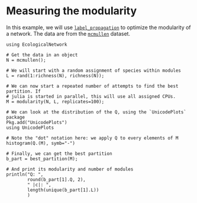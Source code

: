 # Measuring the modularity

In this example, we will use [`label_propagation`](@ref) to optimize the
modularity of a network. The data are from the [`mcmullen`](@ref) dataset.

~~~@repl
using EcologicalNetwork

# Get the data in an object
N = mcmullen();

# We will start with a random assignment of species within modules
L = rand(1:richness(N), richness(N));

# We can now start a repeated number of attempts to find the best partition. If
# julia is started in parallel, this will use all assigned CPUs.
M = modularity(N, L, replicates=100);

# We can look at the distribution of the Q, using the `UnicodePlots` package
Pkg.add("UnicodePlots")
using UnicodePlots

# Note the "dot" notation here: we apply Q to every elements of M
histogram(Q.(M), symb="-")

# Finally, we can get the best partition
b_part = best_partition(M);

# And print its modularity and number of modules
println("Q: ",
        round(b_part[1].Q, 2),
        " |c|: ",
        length(unique(b_part[1].L))
        )
~~~

